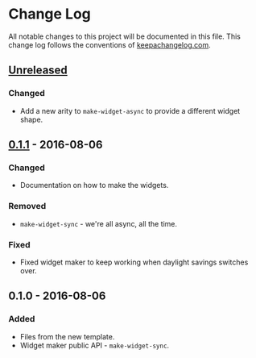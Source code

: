 # Change Log
All notable changes to this project will be documented in this file. This change log follows the conventions of [keepachangelog.com](http://keepachangelog.com/).

## [Unreleased]
### Changed
- Add a new arity to `make-widget-async` to provide a different widget shape.

## [0.1.1] - 2016-08-06
### Changed
- Documentation on how to make the widgets.

### Removed
- `make-widget-sync` - we're all async, all the time.

### Fixed
- Fixed widget maker to keep working when daylight savings switches over.

## 0.1.0 - 2016-08-06
### Added
- Files from the new template.
- Widget maker public API - `make-widget-sync`.

[Unreleased]: https://github.com/your-name/sqlrepl/compare/0.1.1...HEAD
[0.1.1]: https://github.com/your-name/sqlrepl/compare/0.1.0...0.1.1
